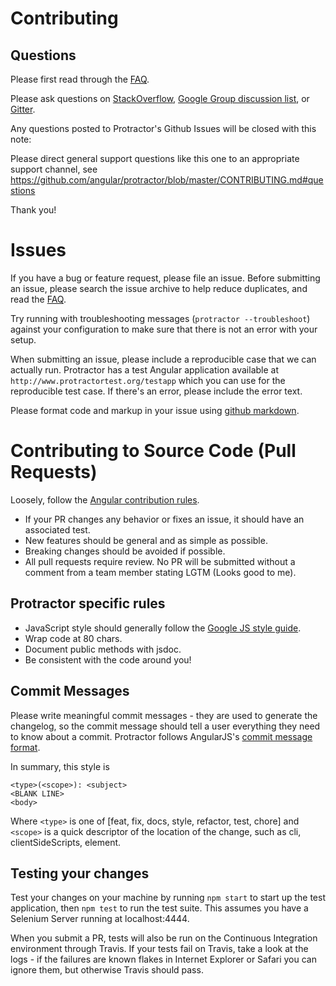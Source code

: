Contributing
============

Questions
---------

Please first read through the [FAQ](https://github.com/angular/protractor/blob/master/docs/faq.md).

Please ask questions on [StackOverflow](http://stackoverflow.com/questions/tagged/protractor), [Google Group discussion list](https://groups.google.com/forum/?fromgroups#!forum/angular), or [Gitter](https://gitter.im/angular/protractor).

Any questions posted to Protractor's Github Issues will be closed with this note:

Please direct general support questions like this one to an appropriate support channel, see https://github.com/angular/protractor/blob/master/CONTRIBUTING.md#questions

Thank you!


Issues
======

If you have a bug or feature request, please file an issue.
Before submitting an issue, please search the issue archive to help reduce duplicates, and read the
[FAQ](https://github.com/angular/protractor/blob/master/docs/faq.md).

Try running with troubleshooting messages (`protractor --troubleshoot`) against your configuration to make sure that there is not an error with your setup.

When submitting an issue, please include a reproducible case that we can actually run. Protractor has a test Angular application available at `http://www.protractortest.org/testapp` which you can use for the reproducible test case. If there's an error, please include the error text.

Please format code and markup in your issue using [github markdown](https://help.github.com/articles/github-flavored-markdown).


Contributing to Source Code (Pull Requests)
===========================================

Loosely, follow the [Angular contribution rules](https://github.com/angular/angular.js/blob/master/CONTRIBUTING.md).

 * If your PR changes any behavior or fixes an issue, it should have an associated test.
 * New features should be general and as simple as possible.
 * Breaking changes should be avoided if possible.
 * All pull requests require review. No PR will be submitted without a comment from a team member stating LGTM (Looks good to me).

Protractor specific rules
-------------------------

 * JavaScript style should generally follow the [Google JS style guide](http://google-styleguide.googlecode.com/svn/trunk/javascriptguide.xml).
 * Wrap code at 80 chars.
 * Document public methods with jsdoc.
 * Be consistent with the code around you!

Commit Messages
---------------

Please write meaningful commit messages - they are used to generate the changelog, so the commit message should tell a user everything they need to know about a commit. Protractor follows AngularJS's [commit message format](https://docs.google.com/a/google.com/document/d/1QrDFcIiPjSLDn3EL15IJygNPiHORgU1_OOAqWjiDU5Y/edit#heading=h.z8a3t6ehl060).

In summary, this style is

    <type>(<scope>): <subject>
    <BLANK LINE>
    <body>

Where `<type>` is one of [feat, fix, docs, style, refactor, test, chore] and
`<scope>` is a quick descriptor of the location of the change, such as cli, clientSideScripts, element.

Testing your changes
--------------------

Test your changes on your machine by running `npm start` to start up the test application,
then `npm test` to run the test suite. This assumes you have a Selenium Server running
at localhost:4444.

When you submit a PR, tests will also be run on the Continuous Integration environment
through Travis. If your tests fail on Travis, take a look at the logs - if the failures
are known flakes in Internet Explorer or Safari you can ignore them, but otherwise
Travis should pass.
